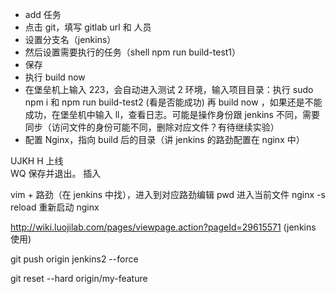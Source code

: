 - add 任务
- 点击 git，填写 gitlab url 和 人员
- 设置分支名（jenkins）
- 然后设置需要执行的任务（shell npm run build-test1）
- 保存
- 执行 build now
- 在堡垒机上输入 223，会自动进入测试 2 环境，输入项目目录：执行 sudo npm i 和 npm run build-test2 (看是否能成功)
  再 build now ，如果还是不能成功，在堡垒机中输入 ll，查看日志。可能是操作身份跟 jenkins 不同，需要同步（访问文件的身份可能不同，删除对应文件？有待继续实验）
- 配置 Nginx，指向 build 后的目录（讲 jenkins 的路劲配置在 nginx 中）

UJKH H 上线  
WQ 保存并退出。
插入

vim + 路劲（在 jenkins 中找），进入到对应路劲编辑
pwd 进入当前文件
nginx -s reload 重新启动 nginx

http://wiki.luojilab.com/pages/viewpage.action?pageId=29615571 (jenkins 使用)

git push origin jenkins2 --force

git reset --hard origin/my-feature
